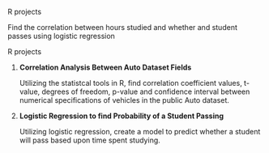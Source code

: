 R projects

Find the correlation between hours studied and whether and student passes using logistic regression


R projects

1) **Correlation Analysis Between Auto Dataset Fields**

    Utilizing the statistcal tools in R, find correlation coefficient values, t-value, degrees of freedom, p-value 
    and confidence interval between numerical specifications of vehicles in the public Auto dataset.

2) **Logistic Regression to find Probability of a Student Passing**

      Utilizing logistic regression, create a model to predict whether a student will pass based upon time spent studying.


